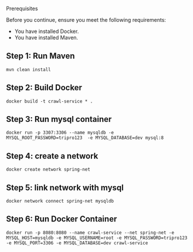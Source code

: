 Prerequisites

Before you continue, ensure you meet the following requirements:

* You have installed Docker.
* You have installed Maven.

## Step 1: Run Maven ##
    mvn clean install
## Step 2: Build Docker ##
    docker build -t crawl-service * .
## Step 3: Run mysql container ##
    docker run -p 3307:3306 --name mysqldb -e MYSQL_ROOT_PASSWORD=tripro123  -e MYSQL_DATABASE=dev mysql:8
## Step 4: create a network ##
    docker create network spring-net
## Step 5: link network with mysql ##
    docker network connect spring-net mysqldb
## Step 6: Run Docker Container ##
    docker run -p 8080:8080 --name crawl-service --net spring-net -e MYSQL_HOST=mysqldb -e MYSQL_USERNAME=root -e MYSQL_PASSWORD=tripro123 -e MYSQL_PORT=3306 -e MYSQL_DATABASE=dev crawl-service 